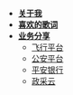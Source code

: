 <!--
 * @Descripttion: 
 * @version: 
 * @Author: sucksonaboutme/my.md
 * @Date: 2019-04-23 12:26:10
 * @LastEditors  : suckson
 * @LastEditTime : 2020-01-17 22:13:17
 -->
- [**关于我**](aboutme/my.md)
- [**喜欢的歌词**](aboutme/mymusic.md)
- [**业务分享**](aboutme/project/1.md)
   - [飞行平台](aboutme/project/1.md)
   - [公安平台](aboutme/project/2.md)
   - [平安银行](aboutme/project/3.md)
   - [政采云](aboutme/project/4.md)

